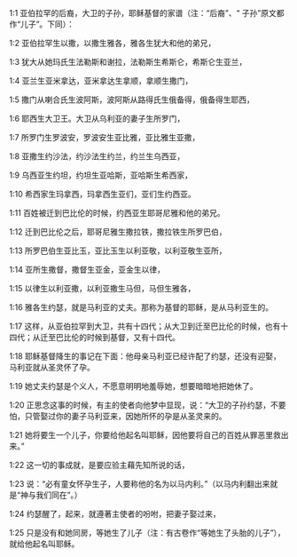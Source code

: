 <a id="1"></a>1:1  亚伯拉罕的后裔，大卫的子孙，耶稣基督的家谱（注：“后裔”、“ 子孙”原文都作“儿子”。下同）：  

<a id="2"></a>1:2  亚伯拉罕生以撒，以撒生雅各，雅各生犹大和他的弟兄，  

<a id="3"></a>1:3  犹大从她玛氏生法勒斯和谢拉，法勒斯生希斯仑，希斯仑生亚兰，  

<a id="4"></a>1:4  亚兰生亚米拿达，亚米拿达生拿顺，拿顺生撒门，  

<a id="5"></a>1:5  撒门从喇合氏生波阿斯，波阿斯从路得氏生俄备得，俄备得生耶西，  

<a id="6"></a>1:6  耶西生大卫王。大卫从乌利亚的妻子生所罗门，  

<a id="7"></a>1:7  所罗门生罗波安，罗波安生亚比雅，亚比雅生亚撒，  

<a id="8"></a>1:8  亚撒生约沙法，约沙法生约兰，约兰生乌西亚，  

<a id="9"></a>1:9  乌西亚生约坦，约坦生亚哈斯，亚哈斯生希西家，  

<a id="10"></a>1:10  希西家生玛拿西，玛拿西生亚们，亚们生约西亚。  

<a id="11"></a>1:11  百姓被迁到巴比伦的时候，约西亚生耶哥尼雅和他的弟兄。  

<a id="12"></a>1:12  迁到巴比伦之后，耶哥尼雅生撒拉铁，撒拉铁生所罗巴伯，  

<a id="13"></a>1:13  所罗巴伯生亚比玉，亚比玉生以利亚敬，以利亚敬生亚所，  

<a id="14"></a>1:14  亚所生撒督，撒督生亚金，亚金生以律，  

<a id="15"></a>1:15  以律生以利亚撒，以利亚撒生马但，马但生雅各，  

<a id="16"></a>1:16  雅各生约瑟，就是马利亚的丈夫。那称为基督的耶稣，是从马利亚生的。  

<a id="17"></a>1:17  这样，从亚伯拉罕到大卫，共有十四代；从大卫到迁至巴比伦的时候，也有十四代；从迁至巴比伦的时候到基督，又有十四代。  

<a id="18"></a>1:18  耶稣基督降生的事记在下面：他母亲马利亚已经许配了约瑟，还没有迎娶，马利亚就从圣灵怀了孕。  

<a id="19"></a>1:19  她丈夫约瑟是个义人，不愿意明明地羞辱她，想要暗暗地把她休了。  

<a id="20"></a>1:20  正思念这事的时候，有主的使者向他梦中显现，说：“大卫的子孙约瑟，不要怕，只管娶过你的妻子马利亚来，因她所怀的孕是从圣灵来的。  

<a id="21"></a>1:21  她将要生一个儿子，你要给他起名叫耶稣，因他要将自己的百姓从罪恶里救出来。”  

<a id="22"></a>1:22  这一切的事成就，是要应验主藉先知所说的话，  

<a id="23"></a>1:23  说：“必有童女怀孕生子，人要称他的名为以马内利。”（以马内利翻出来就是“神与我们同在”。）  

<a id="24"></a>1:24  约瑟醒了，起来，就遵著主使者的吩咐，把妻子娶过来，  

<a id="25"></a>1:25  只是没有和她同房，等她生了儿子（注：有古卷作“等她生了头胎的儿子”），就给他起名叫耶稣。  
